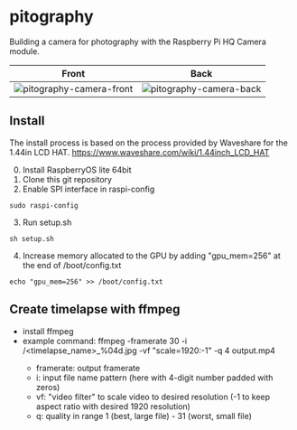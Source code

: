 # pitography

Building a camera for photography with the Raspberry Pi HQ Camera module.

|Front|Back|
|-|-|
|![pitography-camera-front](https://github.com/user-attachments/assets/b74ce493-8c40-4bea-bf46-90763f9154eb)|![pitography-camera-back](https://github.com/user-attachments/assets/fa87ee96-b148-4a21-b4c6-99aad77b0f29)|


## Install

The install process is based on the process provided by Waveshare for the 1.44in LCD HAT. https://www.waveshare.com/wiki/1.44inch_LCD_HAT

0. Install RaspberryOS lite 64bit
1. Clone this git repository
2. Enable SPI interface in raspi-config
```
sudo raspi-config
```
3. Run setup.sh
```
sh setup.sh
```
4. Increase memory allocated to the GPU by adding "gpu_mem=256" at the end of /boot/config.txt
```
echo "gpu_mem=256" >> /boot/config.txt
```

## Create timelapse with ffmpeg

- install ffmpeg
- example command:
	ffmpeg -framerate 30 -i <path>/<timelapse_name>_%04d.jpg -vf "scale=1920:-1" -q 4 output.mp4
	- framerate: output framerate
	- i: input file name pattern (here with 4-digit number padded with zeros)
	- vf: "video filter" to scale video to desired resolution (-1 to keep aspect ratio with desired 1920 resolution)
	- q: quality in range 1 (best, large file) - 31 (worst, small file)
